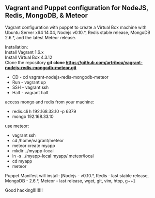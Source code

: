 <h2>Vagrant and Puppet configuration for NodeJS, Redis, MongoDB, & Meteor</h2>

Vagrant configuration with puppet to create a Virtual Box machine with 
Ubuntu Server x64 14.04, Nodejs v0.10.\*, Redis stable release, MongoDB 
2.6.\*, and the latest Meteor release.


Installation:<br>
Install Vagrant 1.6.x<br>
Install Virtual Box 4.3.12<br>
Clone the repository <strong>git clone https://github.com/artribou/vagrant-nodejs-redis-mongodb-meteor.git</strong><br>

* CD - cd vagrant-nodejs-redis-mongodb-meteor
* Run - vagrant up<br>
* SSH - vagrant ssh<br>
* Halt - vagrant halt<br>


access mongo and redis from your machine:

* redis.cli h 192.168.33.10 -p 6379<br>
* mongo 192.168.33.10


use meteor:

* vagrant ssh
* cd /home/vagrant/meteor
* meteor create myapp
* mkdir ../myapp-local
* ln -s ../myapp-local myapp/.meteor/local
* cd myapp
* meteor


Puppet Manifest will install:
[Nodejs - v0.10.\*, Redis - last stable release, MongoDB - 2.6.\*, Meteor - last release, wget, git, vim, htop, g++]



Good hacking!!!!!!!!
